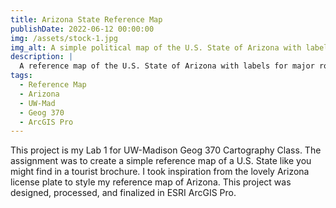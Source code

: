 ```yaml
---
title: Arizona State Reference Map
publishDate: 2022-06-12 00:00:00
img: /assets/stock-1.jpg
img_alt: A simple political map of the U.S. State of Arizona with labels and lines for major roads, major rivers, major water bodies. The map is colored light blue and the background has a gradient of blue to white to purple, with a silhouette of cacti on the bottom edge.
description: |
  A reference map of the U.S. State of Arizona with labels for major roads and waterways.
tags:
  - Reference Map
  - Arizona
  - UW-Mad
  - Geog 370
  - ArcGIS Pro
---
```


This project is my Lab 1 for UW-Madison Geog 370 Cartography Class. The assignment was to create a simple reference map of a U.S. State like you might find in a tourist brochure. I took inspiration from the lovely Arizona license plate to style my reference map of Arizona. This project was designed, processed, and finalized in ESRI ArcGIS Pro.